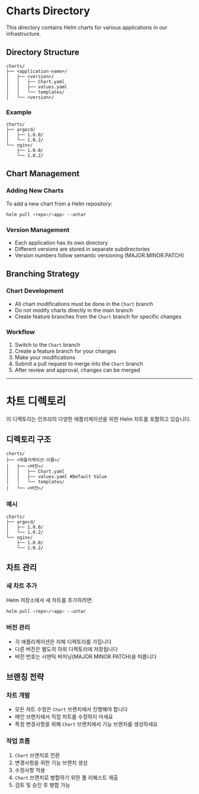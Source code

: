 # Charts Directory

This directory contains Helm charts for various applications in our infrastructure.

## Directory Structure

```
charts/
├── <application-name>/
│   ├── <version>/
│   │   ├── Chart.yaml
│   │   ├── values.yaml
│   │   └── templates/
│   └── <version>/
```

### Example
```
charts/
├── argocd/
│   ├── 1.0.0/
│   └── 1.0.2/
└── nginx/
    ├── 1.0.0/
    └── 1.0.2/
```

## Chart Management

### Adding New Charts
To add a new chart from a Helm repository:
```bash
helm pull <repo>/<app> --untar
```

### Version Management
- Each application has its own directory
- Different versions are stored in separate subdirectories
- Version numbers follow semantic versioning (MAJOR.MINOR.PATCH)

## Branching Strategy

### Chart Development
- All chart modifications must be done in the `Chart` branch
- Do not modify charts directly in the main branch
- Create feature branches from the `Chart` branch for specific changes

### Workflow
1. Switch to the `Chart` branch
2. Create a feature branch for your changes
3. Make your modifications
4. Submit a pull request to merge into the `Chart` branch
5. After review and approval, changes can be merged

---

# 차트 디렉토리

이 디렉토리는 인프라의 다양한 애플리케이션을 위한 Helm 차트를 포함하고 있습니다.

## 디렉토리 구조

```
charts/
├── <애플리케이션-이름>/
│   ├── <버전>/
│   │   ├── Chart.yaml
│   │   ├── values.yaml #Default Value
│   │   └── templates/
│   └── <버전>/
```

### 예시
```
charts/
├── argocd/
│   ├── 1.0.0/
│   └── 1.0.2/
└── nginx/
    ├── 1.0.0/
    └── 1.0.2/
```

## 차트 관리

### 새 차트 추가
Helm 저장소에서 새 차트를 추가하려면:
```bash
helm pull <repo>/<app> --untar
```

### 버전 관리
- 각 애플리케이션은 자체 디렉토리를 가집니다
- 다른 버전은 별도의 하위 디렉토리에 저장됩니다
- 버전 번호는 시맨틱 버저닝(MAJOR.MINOR.PATCH)을 따릅니다

## 브랜칭 전략

### 차트 개발
- 모든 차트 수정은 `Chart` 브랜치에서 진행해야 합니다
- 메인 브랜치에서 직접 차트를 수정하지 마세요
- 특정 변경사항을 위해 `Chart` 브랜치에서 기능 브랜치를 생성하세요

### 작업 흐름
1. `Chart` 브랜치로 전환
2. 변경사항을 위한 기능 브랜치 생성
3. 수정사항 적용
4. `Chart` 브랜치로 병합하기 위한 풀 리퀘스트 제출
5. 검토 및 승인 후 병합 가능
